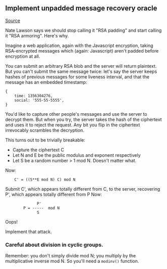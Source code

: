 ## Implement unpadded message recovery oracle

[Source](http://cryptopals.com/sets/6/challenges/41/)

Nate Lawson says we should stop calling it "RSA padding" and start calling it "RSA armoring". Here's why.

Imagine a web application, again with the Javascript encryption, taking RSA-encrypted messages which (again: Javascript) aren't padded before encryption at all.

You can submit an arbitrary RSA blob and the server will return plaintext. But you can't submit the same message twice: let's say the server keeps hashes of previous messages for some liveness interval, and that the message has an embedded timestamp:

```
{
    time: 1356304276,
    social: '555-55-5555',
}
```

You'd like to capture other people's messages and use the server to decrypt them. But when you try, the server takes the hash of the ciphertext and uses it to reject the request. Any bit you flip in the ciphertext irrevocably scrambles the decryption.

This turns out to be trivially breakable:

* Capture the ciphertext C
* Let N and E be the public modulus and exponent respectively
* Let S be a random number > 1 mod N. Doesn't matter what.
  
Now:

```
    C' = ((S**E mod N) C) mod N
```

Submit C', which appears totally different from C, to the server, recovering P', which appears totally different from P
Now:

```
              P'
        P = -----  mod N
              S
```

Oops!

Implement that attack.

### Careful about division in cyclic groups.

Remember: you don't simply divide mod N; you multiply by the multiplicative inverse mod N. So you'll need a `modinv()` function.
